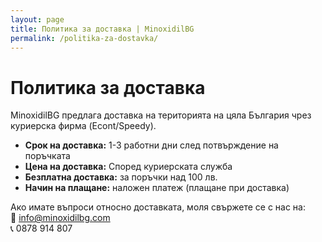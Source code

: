 ```yaml
---
layout: page
title: Политика за доставка | MinoxidilBG
permalink: /politika-za-dostavka/
---
```


# Политика за доставка

MinoxidilBG предлага доставка на територията на цяла България чрез куриерска фирма (Econt/Speedy).

- **Срок на доставка:** 1-3 работни дни след потвърждение на поръчката  
- **Цена на доставка:** Според куриерската служба  
- **Безплатна доставка:** за поръчки над 100 лв.  
- **Начин на плащане:** наложен платеж (плащане при доставка)  

Ако имате въпроси относно доставката, моля свържете се с нас на:  
📧 info@minoxidilbg.com  
📞 0878 914 807
